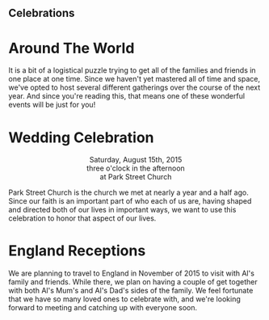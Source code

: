 ## Celebrations

# Around The World

It is a bit of a logistical puzzle trying to get all of the families and friends in one place at one time. Since we haven't yet mastered all of time and space, we've opted to host several different gatherings over the course of the next year.  And since you're reading this, that means one of these wonderful events will be just for you!

# Wedding Celebration

<center>
Saturday, August 15th, 2015 <br>
three o'clock in the afternoon <br>
at Park Street Church
</center>

<script src='https://api.tiles.mapbox.com/mapbox.js/v2.1.4/mapbox.js'></script>
<link href='https://api.tiles.mapbox.com/mapbox.js/v2.1.4/mapbox.css' rel='stylesheet' />
<div id='map'></div>
<script src='map.js'></script>

Park Street Church is the church we met at nearly a year and a half ago. Since our faith is an important part of who each of us are, having shaped and directed both of our lives in important ways, we want to use this celebration to honor that aspect of our lives. 


# England Receptions

We are planning to travel to England in November of 2015 to visit with Al's family and friends.  While there, we plan on having a couple of get together with both Al's Mum's and Al's Dad's sides of the family. We feel fortunate that we have so many loved ones to celebrate with, and we're looking forward to meeting and catching up with everyone soon.  


<script src="analytics.js"></script>